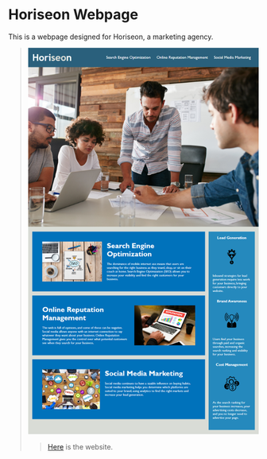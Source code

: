 # Horiseon Webpage
This is a webpage designed for Horiseon, a marketing agency.
>![image](/Demo.png)
>>[Here](https://fionvven.github.io/ChenxuWenWeek1ASM/) is the website.
